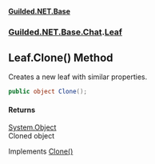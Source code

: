 #### [Guilded.NET.Base](Guilded_NET_Base.md 'Guilded.NET.Base')
### [Guilded.NET.Base.Chat](Guilded_NET_Base.md#Guilded_NET_Base_Chat 'Guilded.NET.Base.Chat').[Leaf](Leaf.md 'Guilded.NET.Base.Chat.Leaf')
## Leaf.Clone() Method
Creates a new leaf with similar properties.  
```csharp
public object Clone();
```
#### Returns
[System.Object](https://docs.microsoft.com/en-us/dotnet/api/System.Object 'System.Object')  
Cloned object

Implements [Clone()](https://docs.microsoft.com/en-us/dotnet/api/System.ICloneable.Clone 'System.ICloneable.Clone')  
